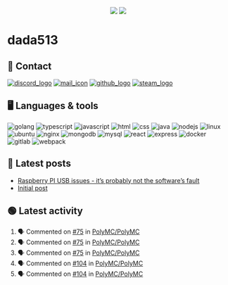 <p align="center">
  <img src="https://github-readme-stats.vercel.app/api?username=dada513&show_icons=true&count_private=true&include_all_commits=true&hide_border=true"/>
  <img src="https://github-readme-stats.vercel.app/api/top-langs/?username=dada513&layout=compact&count_private=true&include_all_commits=true&hide_border=true&langs_count=10"/>
</p>

# dada513

## 📨 Contact

[![discord_logo](https://icongr.am/material/discord.svg)](./discord.md)
[![mail_icon](https://icongr.am/material/email.svg)](mailto:dada513@protonmail.com)
[![github_logo](https://icongr.am/material/github.svg)](https://github.com/dada513)
[![steam_logo](https://icongr.am/material/steam.svg)](http://steamcommunity.com/profiles/76561198966378927)

## 🖥️ Languages & tools

![golang](https://icongr.am/devicon/go-original.svg)
![typescript](https://icongr.am/devicon/typescript-original.svg)
![javascript](https://icongr.am/devicon/javascript-original.svg)
![html](https://icongr.am/devicon/html5-original.svg)
![css](https://icongr.am/devicon/css3-original.svg)
![java](https://icongr.am/devicon/java-original.svg)
![nodejs](https://icongr.am/devicon/nodejs-original.svg)
![linux](https://icongr.am/devicon/linux-original.svg)
![ubuntu](https://icongr.am/devicon/ubuntu-plain.svg)
![nginx](https://icongr.am/devicon/nginx-original.svg)
![mongodb](https://icongr.am/devicon/mongodb-original-wordmark.svg)
![mysql](https://icongr.am/devicon/mysql-original-wordmark.svg)
![react](https://icongr.am/devicon/react-original.svg)
![express](https://icongr.am/devicon/express-original-wordmark.svg)
![docker](https://icongr.am/devicon/docker-original.svg)
![gitlab](https://icongr.am/devicon/gitlab-original.svg)
![webpack](https://icongr.am/devicon/webpack-original.svg)

## 📘 Latest posts

<!-- BLOG-POST-LIST:START -->
- [Raspberry PI USB issues - it’s probably not the software’s fault](https://d513.space/raspberry/2021/12/09/raspberry-pi-power-fix.html)
- [Initial post](https://d513.space/2021/12/08/init.html)
<!-- BLOG-POST-LIST:END -->

## 🟢 Latest activity

<!--START_SECTION:activity-->

1. 🗣 Commented on [#75](https://github.com/PolyMC/PolyMC/issues/75) in [PolyMC/PolyMC](https://github.com/PolyMC/PolyMC)
2. 🗣 Commented on [#75](https://github.com/PolyMC/PolyMC/issues/75) in [PolyMC/PolyMC](https://github.com/PolyMC/PolyMC)
3. 🗣 Commented on [#75](https://github.com/PolyMC/PolyMC/issues/75) in [PolyMC/PolyMC](https://github.com/PolyMC/PolyMC)
4. 🗣 Commented on [#104](https://github.com/PolyMC/PolyMC/issues/104) in [PolyMC/PolyMC](https://github.com/PolyMC/PolyMC)
5. 🗣 Commented on [#104](https://github.com/PolyMC/PolyMC/issues/104) in [PolyMC/PolyMC](https://github.com/PolyMC/PolyMC)
<!--END_SECTION:activity-->
